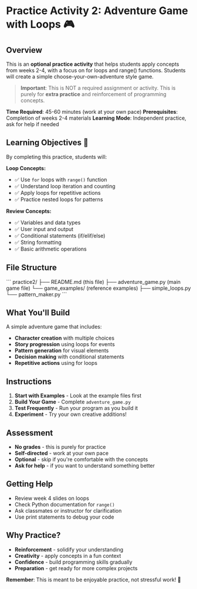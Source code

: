 # Practice Activity 2: Adventure Game with Loops 🎮

## Overview
This is an **optional practice activity** that helps students apply concepts from weeks 2-4, with a focus on for loops and range() functions. Students will create a simple choose-your-own-adventure style game.

> **Important**: This is NOT a required assignment or activity. This is purely for **extra practice** and reinforcement of programming concepts.

**Time Required**: 45-60 minutes (work at your own pace)
**Prerequisites**: Completion of weeks 2-4 materials
**Learning Mode**: Independent practice, ask for help if needed

## Learning Objectives 🎯

By completing this practice, students will:

**Loop Concepts:**
- ✅ Use `for` loops with `range()` function
- ✅ Understand loop iteration and counting
- ✅ Apply loops for repetitive actions
- ✅ Practice nested loops for patterns

**Review Concepts:**
- ✅ Variables and data types
- ✅ User input and output
- ✅ Conditional statements (if/elif/else)
- ✅ String formatting
- ✅ Basic arithmetic operations

## File Structure
\`\`\`
practice2/
├── README.md (this file)
├── adventure_game.py (main game file)
└── game_examples/ (reference examples)
    ├── simple_loops.py
    └── pattern_maker.py
\`\`\`

## What You'll Build
A simple adventure game that includes:
- **Character creation** with multiple choices
- **Story progression** using loops for events
- **Pattern generation** for visual elements
- **Decision making** with conditional statements
- **Repetitive actions** using for loops

## Instructions

1. **Start with Examples** - Look at the example files first
2. **Build Your Game** - Complete `adventure_game.py`
3. **Test Frequently** - Run your program as you build it
4. **Experiment** - Try your own creative additions!

## Assessment
- **No grades** - this is purely for practice
- **Self-directed** - work at your own pace
- **Optional** - skip if you're comfortable with the concepts
- **Ask for help** - if you want to understand something better

## Getting Help
- Review week 4 slides on loops
- Check Python documentation for `range()`
- Ask classmates or instructor for clarification
- Use print statements to debug your code

## Why Practice?
- **Reinforcement** - solidify your understanding
- **Creativity** - apply concepts in a fun context
- **Confidence** - build programming skills gradually
- **Preparation** - get ready for more complex projects

**Remember**: This is meant to be enjoyable practice, not stressful work! 🌟
